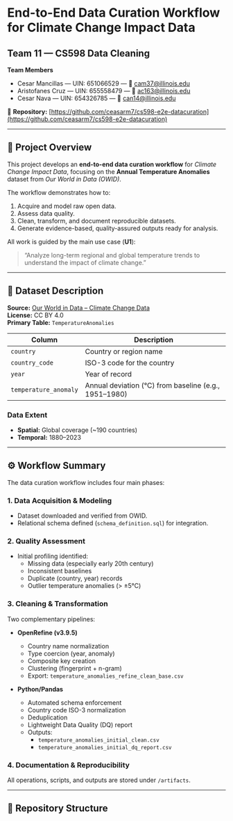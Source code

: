 # End-to-End Data Curation Workflow for Climate Change Impact Data

## Team 11 — CS598 Data Cleaning

**Team Members**
- Cesar Mancillas — UIN: 651066529 — 📧 cam37@illinois.edu  
- Aristofanes Cruz — UIN: 655558479 — 📧 ac163@illinois.edu  
- Cesar Nava — UIN: 654326785 — 📧 can14@illinois.edu  

📂 **Repository:** [https://github.com/ceasarm7/cs598-e2e-datacuration](https://github.com/ceasarm7/cs598-e2e-datacuration)

---

## 📘 Project Overview

This project develops an **end-to-end data curation workflow** for *Climate Change Impact Data*, focusing on the **Annual Temperature Anomalies** dataset from *Our World in Data (OWID)*.

The workflow demonstrates how to:
1. Acquire and model raw open data.
2. Assess data quality.
3. Clean, transform, and document reproducible datasets.
4. Generate evidence-based, quality-assured outputs ready for analysis.

All work is guided by the main use case (**U1**):  
> “Analyze long-term regional and global temperature trends to understand the impact of climate change.”

---

## 🧩 Dataset Description

**Source:** [Our World in Data – Climate Change Data](https://ourworldindata.org/climate-change)  
**License:** CC BY 4.0  
**Primary Table:** `TemperatureAnomalies`

| Column | Description |
|---------|--------------|
| `country` | Country or region name |
| `country_code` | ISO-3 code for the country |
| `year` | Year of record |
| `temperature_anomaly` | Annual deviation (°C) from baseline (e.g., 1951–1980) |

### Data Extent
- **Spatial:** Global coverage (~190 countries)
- **Temporal:** 1880–2023

---

## ⚙️ Workflow Summary

The data curation workflow includes four main phases:

### 1. Data Acquisition & Modeling
- Dataset downloaded and verified from OWID.
- Relational schema defined (`schema_definition.sql`) for integration.

### 2. Quality Assessment
- Initial profiling identified:
  - Missing data (especially early 20th century)
  - Inconsistent baselines
  - Duplicate (country, year) records
  - Outlier temperature anomalies (> ±5°C)

### 3. Cleaning & Transformation
Two complementary pipelines:
- **OpenRefine (v3.9.5)**
  - Country name normalization
  - Type coercion (year, anomaly)
  - Composite key creation
  - Clustering (fingerprint + n-gram)
  - Export: `temperature_anomalies_refine_clean_base.csv`

- **Python/Pandas**
  - Automated schema enforcement
  - Country code ISO-3 normalization
  - Deduplication
  - Lightweight Data Quality (DQ) report
  - Outputs:
    - `temperature_anomalies_initial_clean.csv`
    - `temperature_anomalies_initial_dq_report.csv`

### 4. Documentation & Reproducibility
All operations, scripts, and outputs are stored under `/artifacts`.

---

## 🧾 Repository Structure


